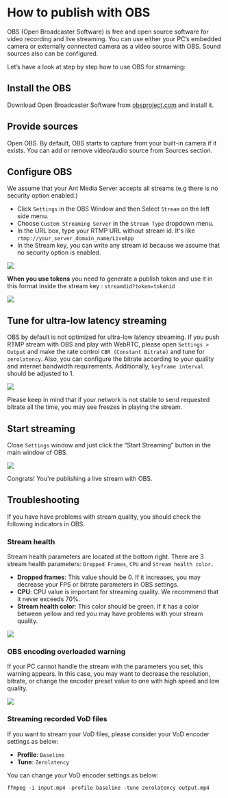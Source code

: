 # How to publish with OBS

OBS (Open Broadcaster Software) is free and open source software for video recording and live streaming. You can use either your PC’s embedded camera or externally connected camera as a video source with OBS. Sound sources also can be configured.

Let’s have a look at step by step how to use OBS for streaming:

## Install the OBS

Download Open Broadcaster Software from [obsproject.com](https://obsproject.com/) and install it. 

## Provide sources

Open OBS. By default, OBS starts to capture from your built-in camera if it exists. You can add or remove video/audio source from Sources section.

## Configure OBS

We assume that your Ant Media Server accepts all streams (e.g there is no security option enabled.)

*   Click ```Settings``` in the OBS Window and then Select ```Stream``` on the left side menu.
*   Choose ```Custom Streaming Server``` in the ```Stream Type``` dropdown menu.
*   In the URL box, type your RTMP URL without stream id. It's like ```rtmp://your_server_domain_name/LiveApp```
*   In the Stream key, you can write any stream id because we assume that no security option is enabled.

![](@site/static/img/OBS_Configuration.png)

**When you use tokens** you need to generate a publish token and use it in this format inside the stream key : ```streamdid?token=tokenid```

![](@site/static/img/obs-stream-settings.png)

## Tune for ultra-low latency streaming

OBS by default is not optimized for ultra-low latency streaming. If you push RTMP stream with OBS and play with WebRTC, please open ```Settings > Output``` and make the rate control ```CBR (Constant Bitrate)``` and tune for ```zerolatency```. Also, you can configure the bitrate according to your quality and internet bandwidth requirements. Additionally, ```keyframe interval``` should be adjusted to 1.

![](@site/static/img/tune_for_ultra_low_latency.png)

Please keep in mind that if your network is not stable to send requested bitrate all the time, you may see freezes in playing the stream.

## Start streaming

Close ```Settings``` window and just click the “Start Streaming” button in the main window of OBS.

![](@site/static/img/obs_screenshot.jpg)

Congrats! You're publishing a live stream with OBS.

## Troubleshooting

If you have have problems with stream quality, you should check the following indicators in OBS.

### Stream health

Stream health parameters are located at the bottom right. There are 3 stream health parameters: ```Dropped Frames```, ```CPU``` and ```Stream health color.``` 

*   **Dropped frames**: This value should be 0. If it increases, you may decrease your FPS or bitrate parameters in OBS settings.
*   **CPU**: CPU value is important for streaming quality. We recommend that it never exceeds 70%.
*   **Stream health color**: This color should be green. If it has a color between yellow and red you may have problems with your stream quality.

![](@site/static/img/obs-broadcast-health.png)

### OBS encoding overloaded warning

If your PC cannot handle the stream with the parameters you set, this warning appears. In this case, you may want to decrease the resolution, bitrate, or change the encoder preset value to one with high speed and low quality.

![](@site/static/img/obs-encoding-overloaded.png)

### Streaming recorded VoD files

If you want to stream your VoD files, please consider your VoD encoder settings as below:

*   **Profile**: ```Baseline```
*   **Tune**: ```Zerolatency```

You can change your VoD encoder settings as below:

```ffmpeg -i input.mp4 -profile baseline -tune zerolatency output.mp4```
